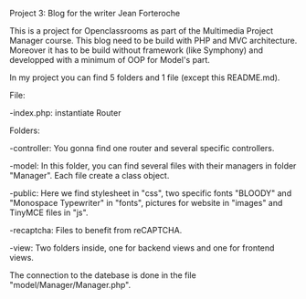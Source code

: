 Project 3: Blog for the writer Jean Forteroche

This is a project for Openclassrooms as part of the Multimedia Project Manager course.
This blog need to be build with PHP and MVC architecture. Moreover it has to be build without framework (like Symphony) and developped with a minimum of OOP for Model's part.

In my project you can find 5 folders and 1 file (except this README.md).

File:

-index.php: instantiate Router

Folders:

-controller: You gonna find one router and several specific controllers.

-model: In this folder, you can find several files with their managers in folder "Manager". Each file create a class object.

-public: Here we find stylesheet in "css", two specific fonts "BLOODY" and "Monospace Typewriter" in "fonts", pictures for website in "images" and TinyMCE files in "js".

-recaptcha: Files to benefit from reCAPTCHA.

-view: Two folders inside, one for backend views and one for frontend views.


The connection to the datebase is done in the file "model/Manager/Manager.php".